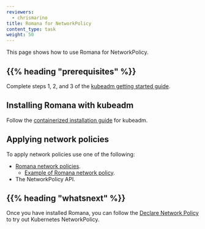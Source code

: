 ```yaml
---
reviewers:
  - chrismarino
title: Romana for NetworkPolicy
content_type: task
weight: 50
---
```


<!-- overview -->

This page shows how to use Romana for NetworkPolicy.

## {{% heading "prerequisites" %}}

Complete steps 1, 2, and 3 of the [kubeadm getting started guide](/docs/reference/setup-tools/kubeadm/).

<!-- steps -->

## Installing Romana with kubeadm

Follow the [containerized installation guide](https://github.com/romana/romana/tree/master/containerize) for kubeadm.

## Applying network policies

To apply network policies use one of the following:

- [Romana network policies](https://github.com/romana/romana/wiki/Romana-policies).
  - [Example of Romana network policy](https://github.com/romana/core/blob/master/doc/policy.md).
- The NetworkPolicy API.

## {{% heading "whatsnext" %}}

Once you have installed Romana, you can follow the
[Declare Network Policy](/docs/tasks/administer-cluster/declare-network-policy/)
to try out Kubernetes NetworkPolicy.
